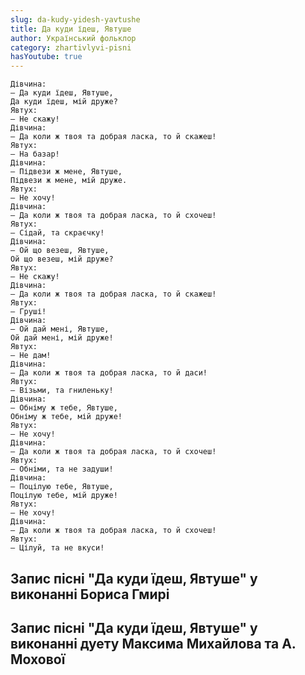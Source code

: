 ```yaml
---
slug: da-kudy-yidesh-yavtushe
title: Да куди їдеш, Явтуше
author: Український фольклор
category: zhartivlyvi-pisni
hasYoutube: true
---
```

```
Дівчина:
— Да куди їдеш, Явтуше,
Да куди їдеш, мій друже?
Явтух:
— Не скажу!
Дівчина:
— Да коли ж твоя та добрая ласка, то й скажеш!
Явтух:
— На базар!
Дівчина:
— Підвези ж мене, Явтуше,
Підвези ж мене, мій друже.
Явтух:
— Не хочу!
Дівчина:
— Да коли ж твоя та добрая ласка, то й схочеш!
Явтух:
— Сідай, та скраєчку!
Дівчина:
— Ой що везеш, Явтуше,
Ой що везеш, мій друже?
Явтух:
— Не скажу!
Дівчина:
— Да коли ж твоя та добрая ласка, то й скажеш!
Явтух:
— Груші!
Дівчина:
— Ой дай мені, Явтуше,
Ой дай мені, мій друже!
Явтух:
— Не дам!
Дівчина:
— Да коли ж твоя та добрая ласка, то й даси!
Явтух:
— Візьми, та гниленьку!
Дівчина:
— Обніму ж тебе, Явтуше,
Обніму ж тебе, мій друже!
Явтух:
— Не хочу!
Дівчина:
— Да коли ж твоя та добрая ласка, то й схочеш!
Явтух:
— Обніми, та не задуши!
Дівчина:
— Поцілую тебе, Явтуше,
Поцілую тебе, мій друже!
Явтух:
— Не хочу!
Дівчина:
— Да коли ж твоя та добрая ласка, то й схочеш!
Явтух:
— Цілуй, та не вкуси!
```

## Запис пісні "Да куди їдеш, Явтуше" у виконанні Бориса Гмирі

<YoutubeIframe id="u_QdthAP24M" className="md:w-4/5" />

## Запис пісні "Да куди їдеш, Явтуше" у виконанні дуету Максима Михайлова та А. Мохової 

<YoutubeIframe id="4dqnjhF2f1U" className="md:w-4/5" />
